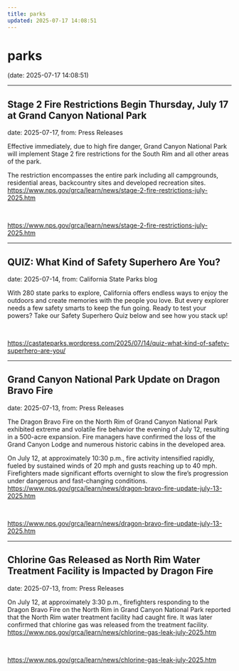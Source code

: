 ```yaml
---
title: parks
updated: 2025-07-17 14:08:51
---
```


# parks

(date: 2025-07-17 14:08:51)

---

## Stage 2 Fire Restrictions Begin Thursday, July 17 at Grand Canyon National Park

date: 2025-07-17, from: Press Releases

Effective immediately, due to high fire danger, Grand Canyon National Park will implement Stage 2 fire restrictions for the South Rim and all other areas of the park.

The restriction encompasses the entire park including all campgrounds, residential areas, backcountry sites and developed recreation sites. https://www.nps.gov/grca/learn/news/stage-2-fire-restrictions-july-2025.htm 

<br> 

<https://www.nps.gov/grca/learn/news/stage-2-fire-restrictions-july-2025.htm>

---

## QUIZ: What Kind of Safety Superhero Are You?

date: 2025-07-14, from: California State Parks blog

With 280 state parks to explore, California offers endless ways to enjoy the outdoors and create memories with the people you love. But every explorer needs a few safety smarts to keep the fun going. Ready to test your powers? Take our Safety Superhero Quiz below and see how you stack up! 

<br> 

<https://castateparks.wordpress.com/2025/07/14/quiz-what-kind-of-safety-superhero-are-you/>

---

## Grand Canyon National Park Update on Dragon Bravo Fire

date: 2025-07-13, from: Press Releases

The Dragon Bravo Fire on the North Rim of Grand Canyon National Park exhibited extreme and volatile fire behavior the evening of July 12, resulting in a 500-acre expansion. Fire managers have confirmed the loss of the Grand Canyon Lodge and numerous historic cabins in the developed area. 

On July 12, at approximately 10:30 p.m., fire activity intensified rapidly, fueled by sustained winds of 20 mph and gusts reaching up to 40 mph. Firefighters made significant efforts overnight to slow the fire’s progression under dangerous and fast-changing conditions. https://www.nps.gov/grca/learn/news/dragon-bravo-fire-update-july-13-2025.htm 

<br> 

<https://www.nps.gov/grca/learn/news/dragon-bravo-fire-update-july-13-2025.htm>

---

## Chlorine Gas Released as North Rim Water Treatment Facility is Impacted by Dragon Fire

date: 2025-07-13, from: Press Releases

On July 12, at approximately 3:30 p.m., firefighters responding to the Dragon Bravo Fire on the North Rim in Grand Canyon National Park reported that the North Rim water treatment facility had caught fire. It was later confirmed that chlorine gas was released from the treatment facility. https://www.nps.gov/grca/learn/news/chlorine-gas-leak-july-2025.htm 

<br> 

<https://www.nps.gov/grca/learn/news/chlorine-gas-leak-july-2025.htm>

